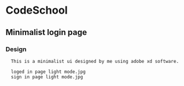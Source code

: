#     CodeSchool
##    Minimalist login page
###   Design
      This is a minimalist ui designed by me using adobe xd software.
   
      loged in page light mode.jpg
      sign in page light mode.jpg
